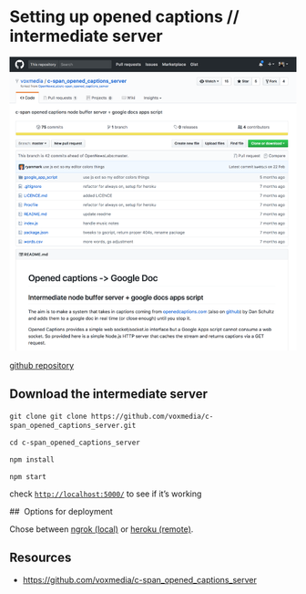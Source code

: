 # Setting up opened captions // intermediate server

![intermediate_server_repo](/assets/intermediate_server_repo.png)

[github repository ](https://github.com/voxmedia/c-span_opened_captions_server)



## Download the intermediate server


```
git clone git clone https://github.com/voxmedia/c-span_opened_captions_server.git 
```


```
cd c-span_opened_captions_server
```

```
npm install
```

```
npm start
```
check [`http://localhost:5000/`](http://localhost:5000/) to see if it’s working

##  Options for deployment

Chose between [ngrok (local)](/setting-up-opened-captions-with-gdocs/intermediate-server/ngrok.md) or [heroku (remote)](/setting-up-opened-captions-with-gdocs/intermediate-server/heroku.md).

<!-- more details, eg use ngrok in dev and heroku or EC2 in prod?-->


## Resources

- [https://github.com/voxmedia/c-span_opened_captions_server ](https://github.com/voxmedia/c-span_opened_captions_server)